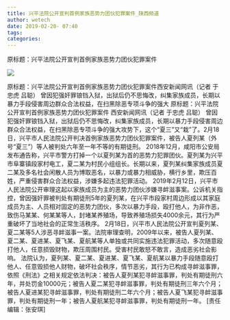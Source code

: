 ```yaml
---
title: 兴平法院公开宣判首例家族恶势力团伙犯罪案件_陕西频道
author: wetech
date: 2019-02-20- 07:40
tags: 
categories: 
---
```

原标题：兴平法院公开宣判首例家族恶势力团伙犯罪案件
<!-- more -->
                
<img align="center" border="0" src="http://p2.ifengimg.com/a/2016/0810/204c433878d5cf9size1_w16_h16.png" />
                
            
原标题：兴平法院公开宣判首例家族恶势力团伙犯罪案件西安新闻网讯（记者 于忠虎 吕聪） 曾因犯强奸罪锒铛入狱，出狱后仍不思悔改，纠集家族成员，长期以暴力手段侵害周边群众合法权益，在扫黑除恶专项斗争的强大
原标题：兴平法院公开宣判首例家族恶势力团伙犯罪案件
西安新闻网讯（记者 于忠虎 吕聪） 曾因犯强奸罪锒铛入狱，出狱后仍不思悔改，纠集家族成员，长期以暴力手段侵害周边群众合法权益，在扫黑除恶专项斗争的强大攻势下，这个“夏三”又“栽”了。2月18日，兴平市人民法院公开判决首例家族恶势力团伙犯罪案件，被告人夏列某（外号“夏三”）等人被判处六年至一年不等的有期徒刑。
2018年12月，咸阳市公安局发布通告称，兴平市警方打掉一个以夏列某为首的恶势力犯罪团伙。夏列某为兴平市阜寨镇段家村电工，夏二某为村民小组组长。长期以来，夏列某纠集家族成员夏二某及多名社会闲散人员为博取恶名，以暴力或暴力相威胁，横行乡里，欺压百姓，严重侵害群众合法权益，涉嫌多起违法犯罪活动。
2019年2月12日，兴平市人民法院公开审理这起以家族成员为主的恶势力团伙涉嫌寻衅滋事案。公诉机关指控，曾因强奸罪被判处有期徒刑5年的夏列某，在兴平市段家村周边形成以其家庭成员为主、人员相对固定的恶势力团伙，多次以暴力手段，殴打他人，为非作恶，致伤马某某、何某某等人，封堵某养殖场，导致养殖场损失4000余元，其行为严重破坏了当地社会的正常生活秩序。
2月18日，兴平市人民法院公开宣判夏列某、夏二某等5人涉恶寻衅滋事一案。法院审理查明，2009年以来，被告人夏列某、夏二某、夏进某、夏飞某、夏航某等人单独或共同实施违法犯罪活动，多次随意殴打他人，任意损毁财物，欺压周围村民。受害村民敢怒不敢言，造成恶劣社会影响。
法院认为，夏列某、夏二某、夏进某、夏飞某、夏航某以暴力手段随意殴打他人、任意毁损他人财物，破坏社会秩序，情节恶劣，其行为已构成寻衅滋事罪，依照《刑法》之相关规定依法判决：被告人夏列某犯寻衅滋事罪，判处有期徒刑六年，并处罚金10000元；被告人夏二某犯寻衅滋事罪，判处有期徒刑三年六个月；被告人夏进某犯寻衅滋事罪，判处有期徒刑二年六个月；被告人夏飞某犯寻衅滋事罪，判处有期徒刑一年；被告人夏航某犯寻衅滋事罪，判处有期徒刑一年。
[责任编辑：张安琪]
            
